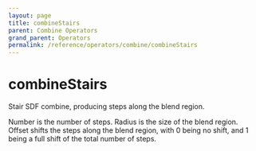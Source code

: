 ```yaml
---
layout: page
title: combineStairs
parent: Combine Operators
grand_parent: Operators
permalink: /reference/operators/combine/combineStairs
---
```


# combineStairs



Stair SDF combine, producing steps along the blend region.

Number is the number of steps.
Radius is the size of the blend region.
Offset shifts the steps along the blend region, with 0 being no shift, and 1 being a full shift of the total number of steps.
